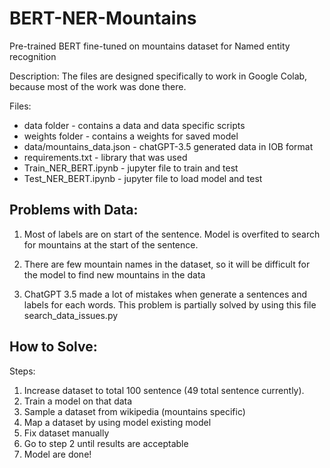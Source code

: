 # BERT-NER-Mountains
Pre-trained BERT fine-tuned on mountains dataset for Named entity recognition 

Description:
The files are designed specifically to work in Google Colab, because most of the work was done there.

Files: 

- data folder - contains a data and data specific scripts
- weights folder - contains a weights for saved model
- data/mountains_data.json - chatGPT-3.5 generated data in IOB format
- requirements.txt - library that was used
- Train_NER_BERT.ipynb - jupyter file to train and test
- Test_NER_BERT.ipynb - jupyter file to load model and test


## Problems with Data:

1) Most of labels are on start of the sentence. Model is overfited to search for mountains at the start of the sentence. 

2) There are few mountain names in the dataset, so it will be difficult for the model to find new mountains in the data

3) ChatGPT 3.5 made a lot of mistakes when generate a sentences and labels for each words. This problem is partially solved by using this file search_data_issues.py

## How to Solve:

Steps: 
1) Increase dataset to total 100 sentence (49 total sentence currently). 
2) Train a model on that data
3) Sample a dataset from wikipedia (mountains specific)
4) Map a dataset by using model existing model
5) Fix dataset manually 
6) Go to step 2 until results are acceptable 
7) Model are done!
